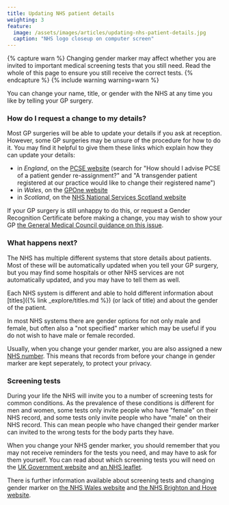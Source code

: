 ```yaml
---
title: Updating NHS patient details
weighting: 3
feature:
  image: /assets/images/articles/updating-nhs-patient-details.jpg
  caption: "NHS logo closeup on computer screen"
---
```


{% capture warn %}
Changing gender marker may affect whether you are invited to important medical screening tests that you still need. Read the whole of this page to ensure you still receive the correct tests.
{% endcapture %}
{% include warning warning=warn %}

You can change your name, title, or gender with the NHS at any time you like by telling your GP surgery. 

### How do I request a change to my details?

Most GP surgeries will be able to update your details if you ask at reception. However, some GP surgeries may be unsure of the procedure for how to do it. You may find it helpful to give them these links which explain how they can update your details:

- in *England*, on the [PCSE website](https://pcse.england.nhs.uk/services/registrations) (search for "How should I advise PCSE of a patient gender re-assignment?" and "A transgender patient registered at our practice would like to change their registered name")
- in *Wales*, on the [GPOne website](http://www.gpone.wales.nhs.uk/medical-records)
- in *Scotland*, on the [NHS National Services Scotland website](https://nhsnss.org/foi-disclosure/requirements-for-processing-a-change-of-gender-and-title/)

If your GP surgery is still unhappy to do this, or request a Gender Recognition Certificate before making a change, you may wish to show your GP [the General Medical Council guidance on this issue](https://www.gmc-uk.org/ethical-guidance/ethical-hub/trans-healthcare#confidentiality-and-equality).

### What happens next?

The NHS has multiple different systems that store details about patients. Most of these will be automatically updated when you tell your GP surgery, but you may find some hospitals or other NHS services are not automatically updated, and you may have to tell them as well. 

Each NHS system is different and able to hold different information about [titles]({% link _explore/titles.md %}) (or lack of title) and about the gender of the patient. 

In most NHS systems there are gender options for not only male and female, but often also a "not specified" marker which may be useful if you do not wish to have male or female recorded. 

Usually, when you change your gender marker, you are also assigned a new [NHS number](
http://www.nhs.uk/NHSEngland/thenhs/records/nhs-number/Pages/what-is-the-nhs-number.aspx). This means that records from before your change in gender marker are kept seperately, to protect your privacy.

### Screening tests

During your life the NHS will invite you to a number of screening tests for common conditions. As the prevalence of these conditions is different for men and women, some tests only invite people who have "female" on their NHS record, and some tests only invite people who have "male" on their NHS record. This can mean people who have changed their gender marker can invited to the wrong tests for the body parts they have.

When you change your NHS gender marker, you should remember that you may not receive reminders for the tests you need, and may have to ask for them yourself. You can read about which screening tests you will need on the [UK Government website](https://www.gov.uk/government/publications/nhs-population-screening-information-for-transgender-people/nhs-population-screening-information-for-trans-people) and [an NHS leaflet](https://assets.publishing.service.gov.uk/government/uploads/system/uploads/attachment_data/file/834656/Screening_for_trans_and_non-binary_people_Sept_2019.pdf).

There is further information available about screening tests and changing gender marker on [the NHS Wales website](https://phw.nhs.wales/services-and-teams/cervical-screening-wales/information-resources/information-leaflets-poster-downloads-and-accessible-information/screening-information-for-transgender-service-users/) and [the NHS Brighton and Hove website](http://www.brightonandhoveccg.nhs.uk/sites/btnccg/files/files/0256%20Transgender%20Cancer%20Screening%20Booklet%20A5%20v8.pdf).
